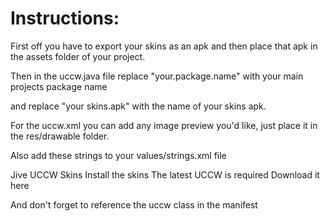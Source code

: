 Instructions:
=============


First off you have to export your skins as an apk and then place that apk in the assets folder of your project.

Then in the uccw.java file replace "your.package.name" with your main projects package name

and replace "your skins.apk" with the name of your skins apk. 

For the uccw.xml you can add any image preview you'd like, just place it in the res/drawable folder.

Also add these strings to your values/strings.xml file

<string name="uccw">Jive UCCW Skins</string>
<string name="uccw2">Install the skins</string>
<string name="uccw3">The latest UCCW is required</string>
<string name="uccw4">Download it here</string>

And don't forget to reference the uccw class in the manifest

<activity
    android:name="com.arandompackage.jive.uccw"
    android:launchMode="singleTask"
    android:noHistory="true"
    android:label="@string/app_name"
    android:parentActivityName="com.arandompackage.jive.MainActivity" >
    <meta-data
      android:name="android.support.PARENT_ACTIVITY"
      android:value=".MainActivity" />
</activity>







